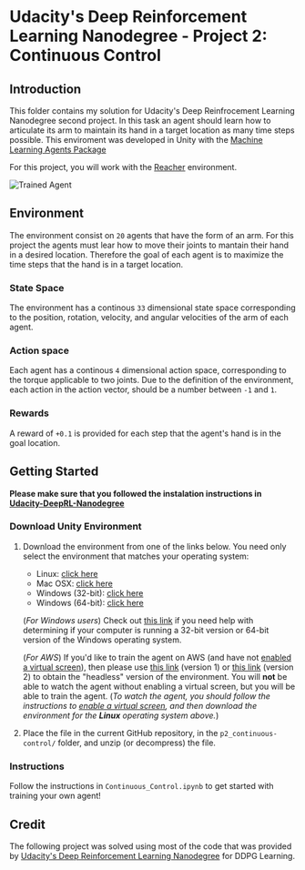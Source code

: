 [//]: # (Image References)

[image1]: https://user-images.githubusercontent.com/10624937/43851024-320ba930-9aff-11e8-8493-ee547c6af349.gif "Trained Agent"

# Udacity's Deep Reinforcement Learning Nanodegree - Project 2: Continuous Control

## Introduction

This folder contains my solution for Udacity's Deep Reinfrocement Learning Nanodegree second project. In this task an agent should learn how to articulate its arm to maintain its hand in a target location as many time steps possible. This enviroment was developed in Unity with the [Machine Learning Agents Package](https://github.com/Unity-Technologies/ml-agents.git)  

For this project, you will work with the [Reacher](https://github.com/Unity-Technologies/ml-agents/blob/master/docs/Learning-Environment-Examples.md#reacher) environment.

![Trained Agent][image1]

## Environment

The environment consist on `20` agents that have the form of an arm. For this project the agents must lear how to move their joints to mantain their hand in a desired location. Therefore the goal of each agent is to maximize the time steps that the hand is in a target location.

### State Space

The environment has a continous `33` dimensional state space corresponding to the position, rotation, velocity, and angular velocities of the arm of each agent.

### Action space

Each agent has a continous `4` dimensional action space, corresponding to the torque applicable to two joints. Due to the definition of the environment, each action in the action vector, should be a number between `-1` and `1`.

### Rewards

A reward of `+0.1` is provided for each step that the agent's hand is in the goal location.

## Getting Started

**Please make sure that you followed the instalation instructions in [Udacity-DeepRL-Nanodegree](https://github.com/wmoralesap/Udacity-DeepRL-Nanodegree)**

### Download Unity Environment

1. Download the environment from one of the links below.  You need only select the environment that matches your operating system:

    - Linux: [click here](https://s3-us-west-1.amazonaws.com/udacity-drlnd/P2/Reacher/Reacher_Linux.zip)
    - Mac OSX: [click here](https://s3-us-west-1.amazonaws.com/udacity-drlnd/P2/Reacher/Reacher.app.zip)
    - Windows (32-bit): [click here](https://s3-us-west-1.amazonaws.com/udacity-drlnd/P2/Reacher/Reacher_Windows_x86.zip)
    - Windows (64-bit): [click here](https://s3-us-west-1.amazonaws.com/udacity-drlnd/P2/Reacher/Reacher_Windows_x86_64.zip)
    
    (_For Windows users_) Check out [this link](https://support.microsoft.com/en-us/help/827218/how-to-determine-whether-a-computer-is-running-a-32-bit-version-or-64) if you need help with determining if your computer is running a 32-bit version or 64-bit version of the Windows operating system.

    (_For AWS_) If you'd like to train the agent on AWS (and have not [enabled a virtual screen](https://github.com/Unity-Technologies/ml-agents/blob/master/docs/Training-on-Amazon-Web-Service.md)), then please use [this link](https://s3-us-west-1.amazonaws.com/udacity-drlnd/P2/Reacher/one_agent/Reacher_Linux_NoVis.zip) (version 1) or [this link](https://s3-us-west-1.amazonaws.com/udacity-drlnd/P2/Reacher/Reacher_Linux_NoVis.zip) (version 2) to obtain the "headless" version of the environment.  You will **not** be able to watch the agent without enabling a virtual screen, but you will be able to train the agent.  (_To watch the agent, you should follow the instructions to [enable a virtual screen](https://github.com/Unity-Technologies/ml-agents/blob/master/docs/Training-on-Amazon-Web-Service.md), and then download the environment for the **Linux** operating system above._)

2. Place the file in the current GitHub repository, in the `p2_continuous-control/` folder, and unzip (or decompress) the file. 

### Instructions

Follow the instructions in `Continuous_Control.ipynb` to get started with training your own agent!  

## Credit

The following project was solved using most of the code that was provided by [Udacity's Deep Reinforcement Learning Nanodegree](https://github.com/udacity/deep-reinforcement-learning) for DDPG Learning.
